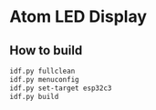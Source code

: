 # Atom LED Display

## How to build 

```bash
idf.py fullclean
idf.py menuconfig
idf.py set-target esp32c3
idf.py build
```